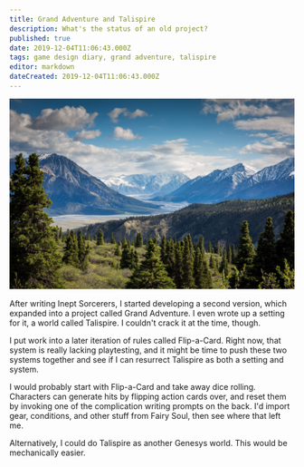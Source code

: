 ```yaml
---
title: Grand Adventure and Talispire
description: What's the status of an old project?
published: true
date: 2019-12-04T11:06:43.000Z
tags: game design diary, grand adventure, talispire
editor: markdown
dateCreated: 2019-12-04T11:06:43.000Z
---
```


![Featured Image](grand-adventure-and-talispire.jpg)

After writing Inept Sorcerers, I started developing a second version, which expanded into a project called Grand Adventure. I even wrote up a setting for it, a world called Talispire. I couldn't crack it at the time, though.

I put work into a later iteration of rules called Flip-a-Card. Right now, that system is really lacking playtesting, and it might be time to push these two systems together and see if I can resurrect Talispire as both a setting and system.

I would probably start with Flip-a-Card and take away dice rolling. Characters can generate hits by flipping action cards over, and reset them by invoking one of the complication writing prompts on the back. I'd import gear, conditions, and other stuff from Fairy Soul, then see where that left me.

Alternatively, I could do Talispire as another Genesys world. This would be mechanically easier.


    